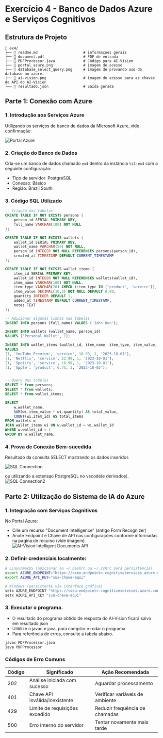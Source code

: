 # Exercício 4 - Banco de Dados Azure e Serviços Cognitivos
## Estrutura de Projeto
```
📂 ex4/
├── 📄 readme.md                     # informaçoes gerais
├── 📄 document.pdf                  # PDF de entrada
├── 📄 PDFProcessor.java             # Código para AI-Vision
├── 📄 portal_azure.png              # imagem de acesso
├── 📄 database_select_query.png     # imagem de provando uso do database no azure.
├── 📄 ai-vision.png                 # imagem de acesso para as chaves de API do AI-Vision
└── 📄 resultado.json                # Saída gerada
```

## Parte 1: Conexão com Azure

### 1. Introdução aos Serviços Azure
Utilizando os serviços de banco de dados da Microsoft Azure, vide confirmação:

![Portal Azure](portal_azure.png)  

### 2. Criação do Banco de Dados
Cria-se um banco de dados chamado `ex4` dentro da instância `ti2-ex4` com a seguinte configuração:
- Tipo de servidor: PostgreSQL
- Conexao: Básico
- Região: Brazil South

### 3. Código SQL Utilizado
```sql
-- Criação das tabelas
CREATE TABLE IF NOT EXISTS persons (
    person_id SERIAL PRIMARY KEY,
    full_name VARCHAR(100) NOT NULL
);

CREATE TABLE IF NOT EXISTS wallets (
    wallet_id SERIAL PRIMARY KEY,
    wallet_name VARCHAR(50) NOT NULL,
    person_id INTEGER NOT NULL REFERENCES persons(person_id),
    created_at TIMESTAMP DEFAULT CURRENT_TIMESTAMP
);

CREATE TABLE IF NOT EXISTS wallet_items (
    item_id SERIAL PRIMARY KEY,
    wallet_id INTEGER NOT NULL REFERENCES wallets(wallet_id),
    item_name VARCHAR(100) NOT NULL,
    item_type VARCHAR(20) CHECK (item_type IN ('product', 'service')),
    item_value DECIMAL(10,2) NOT NULL DEFAULT 0.00,
    quantity INTEGER DEFAULT 1,
    added_at TIMESTAMP DEFAULT CURRENT_TIMESTAMP,
    notes TEXT
);

-- Adicionar algumas linhas nas tabelas
INSERT INTO persons (full_name) VALUES ('John Hen');

INSERT INTO wallets (wallet_name, person_id)
VALUES ('Personal Wallet', 1);

INSERT INTO wallet_items (wallet_id, item_name, item_type, item_value, quantity, added_at)
VALUES
(1, 'YouTube Premium', 'service', 18.99, 1, '2023-10-01'),
(1, 'Netflix', 'service', 22.99, 1, '2023-10-01'),
(1, 'Spotify', 'service', 16.99, 1, '2023-10-01'),
(1, 'Apple', 'product', 0.75, 3, '2023-10-05');


-- Query das tabelas
SELECT * from persons;
SELECT * from wallets;
SELECT * from wallet_items;

SELECT 
    w.wallet_name,
    SUM(wi.item_value * wi.quantity) AS total_value,
    COUNT(wi.item_id) AS total_items
FROM wallets w
JOIN wallet_items wi ON w.wallet_id = wi.wallet_id
WHERE w.wallet_id = 1
GROUP BY w.wallet_name;
```

### 4. Prova de Conexão Bem-sucedida
Resultado da consulta SELECT mostrando os dados inseridos

![SQL Connection](terminal_select_query.png)

ou utilizando a extensao PostgreSQL no vscode(e derivados).
![SQL Connection2](database_select_query.png)  

## Parte 2: Utilização do Sistema de IA do Azure

### 1. Integração com Serviços Cognitivos
No Portal Azure:
 - Crie um recurso "Document Intelligence" (antigo Form Recognizer)
 - Anote Endpoint e Chave de API nas configurações conforme informadas na pagina de recurso (vide imagem)
![AI-Vision Intelligent Documents API](ai-vision.png)  

  
### 2. Definir credenciais localmente:

```bash
# Linux/macOS (adicionar ao ~/.bashrc ou ~/.zshrc para persistência)
export AZURE_ENDPOINT="https://<seu-endpoint>.cognitiveservices.azure.com/"
export AZURE_API_KEY="sua-chave-aqui"

# Windows (persistente via interface gráfica)
setx AZURE_ENDPOINT "https://<seu-endpoint>.cognitiveservices.azure.com/"
setx AZURE_API_KEY "sua-chave-aqui"
```

### 3. Executar o programa.
 - O resultado do programa obtido de resposta do AI-Vision ficará salvo em resultado.json
 - Utitilize o javac e java, para compilar e rodar o programa.
 - Para referência de erros, consulte a tabela abaixo.
```sh
javac PDFProcessor.java
java PDFProcessor
```

### Códigos de Erro Comuns
| Código | Significado                           | Ação Recomendada                  |
|--------|---------------------------------------|-----------------------------------|
| 202    | Análise iniciada com sucesso          | Aguardar processamento            |
| 401    | Chave API inválida/inexistente        | Verificar variáveis de ambiente   |
| 429    | Limite de requisições excedido        | Reduzir frequência de chamadas    |
| 500    | Erro interno do servidor              | Tentar novamente mais tarde       |


